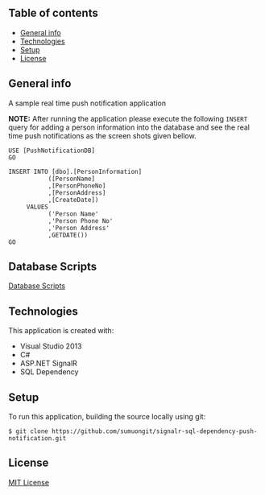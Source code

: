 ## Table of contents
* [General info](#general-info)
* [Technologies](#technologies)
* [Setup](#setup)
* [License](#license)

## General info
A sample real time push notification application

**NOTE:** After running the application please execute the following `INSERT` query for adding a person information into the database
and see the real time push notifications as the screen shots given bellow.

```
USE [PushNotificationDB]
GO

INSERT INTO [dbo].[PersonInformation]
           ([PersonName]
           ,[PersonPhoneNo]
           ,[PersonAddress]
           ,[CreateDate])
     VALUES
           ('Person Name'
           ,'Person Phone No'
           ,'Person Address'
           ,GETDATE())
GO
```

## Database Scripts
[Database Scripts](https://github.com/sumuongit/signalr-sql-dependency-push-notification/tree/master/PushNotification/Database)
	
## Technologies
This application is created with:
* Visual Studio 2013
* C# 
* ASP.NET SignalR
* SQL Dependency
	
## Setup
To run this application, building the source locally using git:

```
$ git clone https://github.com/sumuongit/signalr-sql-dependency-push-notification.git

```

## License
[MIT License](https://github.com/sumuongit/signalr-sql-dependency-push-notification/blob/master/LICENSE)
